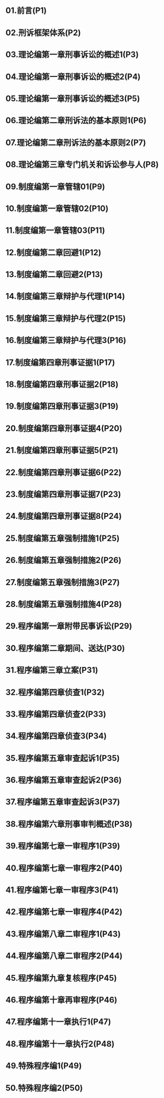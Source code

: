 ## 01.前言(P1)
## 02.刑诉框架体系(P2)
## 03.理论编第一章刑事诉讼的概述1(P3)
## 04.理论编第一章刑事诉讼的概述2(P4)
## 05.理论编第一章刑事诉讼的概述3(P5)
## 06.理论编第二章刑诉法的基本原则1(P6)
## 07.理论编第二章刑诉法的基本原则2(P7)
## 08.理论编第三章专门机关和诉讼参与人(P8)
## 09.制度编第一章管辖01(P9)
## 10.制度编第一章管辖02(P10)
## 11.制度编第一章管辖03(P11)
## 12.制度编第二章回避1(P12)
## 13.制度编第二章回避2(P13)
## 14.制度编第三章辩护与代理1(P14)
## 15.制度编第三章辩护与代理2(P15)
## 16.制度编第三章辩护与代理3(P16)
## 17.制度编第四章刑事证据1(P17)
## 18.制度编第四章刑事证据2(P18)
## 19.制度编第四章刑事证据3(P19)
## 20.制度编第四章刑事证据4(P20)
## 21.制度编第四章刑事证据5(P21)
## 22.制度编第四章刑事证据6(P22)
## 23.制度编第四章刑事证据7(P23)
## 24.制度编第四章刑事证据8(P24)
## 25.制度编第五章强制措施1(P25)
## 26.制度编第五章强制措施2(P26)
## 27.制度编第五章强制措施3(P27)
## 28.制度编第五章强制措施4(P28)
## 29.程序编第一章附带民事诉讼(P29)
## 30.程序编第二章期间、送达(P30)
## 31.程序编第三章立案(P31)
## 32.程序编第四章侦查1(P32)
## 33.程序编第四章侦查2(P33)
## 34.程序编第四章侦查3(P34)
## 35.程序编第五章审查起诉1(P35)
## 36.程序编第五章审查起诉2(P36)
## 37.程序编第五章审查起诉3(P37)
## 38.程序编第六章刑事审判概述(P38)
## 39.程序编第七章一审程序1(P39)
## 40.程序编第七章一审程序2(P40)
## 41.程序编第七章一审程序3(P41)
## 42.程序编第七章一审程序4(P42)
## 43.程序编第八章二审程序1(P43)
## 44.程序编第八章二审程序2(P44)
## 45.程序编第九章复核程序(P45)
## 46.程序编第十章再审程序(P46)
## 47.程序编第十一章执行1(P47)
## 48.程序编第十一章执行2(P48)
## 49.特殊程序编1(P49)
## 50.特殊程序编2(P50)